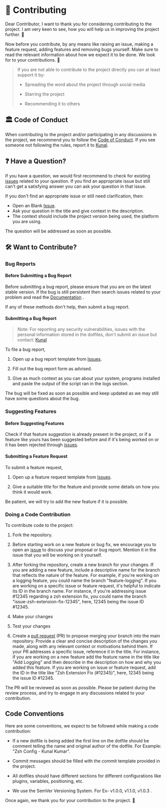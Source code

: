 # 🫶 Contributing

Dear Contributor, I want to thank you for considering contributing to the project. I am very keen to see, how you will help us in improving the project further. 💖

Now before you contribute, by any means like raising an issue, making a feature request, adding features and removing bugs yourself. Make sure to read the relevant information about how we expect it to be done. We look for to your contributions. 🥳

> If you are not able to contribute to the project directly you can at least support it by:
>
> * Spreading the word about the project through social media
>
> * Starring the project
>
> * Recommending it to others

## 🏛️ Code of Conduct

When contributing to the project and/or participating in any discussions in the project, we recommend you to follow the [Code of Conduct](https://github.com/Kunal2007-web/KDotfiles/blob/main/docs/CODE_OF_CONDUCT.md). If you see someone not following the rules, report it to [Kunal](mailto:kunalkumarchourasiya2021@gmail.com).

## ❓ Have a Question?

If you have a question, we would first recommend to check for existing [issues](https://github.com/Kunal2007-web/KDotfiles/issues) related to your question. If you find an appropriate issue but still can't get a satisfying answer you can ask your question in that issue.

If you don't find an appropriate issue or still need clarification, then:

* Open an Blank [Issue](https://github.com/Kunal2007-web/KDotfiles/issues).
* Ask your question in the title and give context in the description.
* The context should include the project version being used, the platform you are using.

The question will be addressed as soon as possible.

## 🛠️ Want to Contribute?

### Bug Reports

#### Before Submitting a Bug Report

Before submitting a bug report, please ensure that you are on the latest stable version. If the bug is still persistent then search issues related to your problem and read the [Documentation](https://github.com/Kunal2007-web/KDotfiles/blob/main/README.md) .

If any of these methods don't help, then submit a bug report.

#### Submitting a Bug Report

> Note: For reporting any security vulnerabilities, issues with the personal information stored in the dotfiles, don't submit an issue but contact: [Kunal](mailto:kunalkumarchourasiya2021@gmail.com)

To file a bug report,

1. Open up a bug report template from [Issues](https://github.com/Kunal2007-web/KDotfiles/issues).

2. Fill out the bug report form as advised.

3. Give as much context as you can about your system, programs installed and paste the output of the script ran in the logs section.

The bug will be fixed as soon as possible and keep updated as we may still have some questions about the bug.

### Suggesting Features

#### Before Suggesting Features

Check if that feature suggestion is already present in the project, or if a feature like yours has been suggested before and if it's being worked on or it has been rejected through [issues](https://github.com/Kunal2007-web/KDotfiles/issues).

#### Submitting a Feature Request

To submit a feature request,

1. Open up a feature request template from [Issues](https://github.com/Kunal2007-web/KDotfiles/issues).

2. Give a suitable title for the feature and provide some details on how you think it would work.

Be patient, we will try to add the new feature if it is possible.

### Doing a Code Contribution

To contribute code to the project:

1. Fork the repository.

2. Before starting work on a new feature or bug fix, we encourage you to open an [issue](https://github.com/Kunal2007-web/KDotfiles/issues) to discuss your proposal or bug report. Mention it in the issue that you will be working on it yourself.

3. After forking the repository, create a new branch for your changes. If you are adding a new feature, include a descriptive name for the branch that reflects the nature of the feature. For example, if you're working on a logging feature, you could name the branch "feature-logging". If you are working on a specific issue or feature request, it's helpful to indicate its ID in the branch name. For instance, if you're addressing issue #12345 regarding a zsh extension fix, you could name the branch "issue-zsh-extension-fix-12345", here, 12345 being the issue ID #12345.

4. Make your changes

5. Test your changes

6. Create a [pull request](https://github.com/Kunal2007-web/KDotfiles/pulls) (PR) to propose merging your branch into the main repository. Provide a clear and concise description of the changes you made, along with any relevant context or motivations behind them. If your PR addresses a specific issue, reference it in the title. For instance, if you are working on a new feature add the feature name in the title like "Add Logging" and then describe in the description on how and why you added this feature. If you are working on issue or feature request, add the ID in the title like "Zsh Extension Fix (#12345)", here, 12345 being the issue ID #12345.

The PR will be reviewed as soon as possible. Please be patient during the review process, and try to engage in any discussions related to your contribution.

## Code Conventions

Here are some conventions, we expect to be followed while making a code contribution:

* If a new dotfile is being added the first line on the dotfile should be comment telling the name and original author of the dotfile. For Example: "Zsh Config - Kunal Kumar".

* Commit messages should be filled with the commit template provided in the project.

* All dotfiles should have different sections for different configurations like plugins, variables, positioning, etc.

* We use the SemVer Versioning System. For Ex- v1.0.0, v1.1.0, v1.0.3 .

Once again, we thank you for your contribution to the project. 💖
